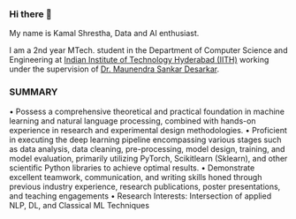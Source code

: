 ### Hi there 👋

My name is Kamal Shrestha, Data and AI enthusiast.

I am a 2nd year MTech. student in the Department of Computer Science and Engineering at [Indian Institute of Technology Hyderabad (IITH)](iith.ac.in) working under the supervision of [Dr. Maunendra Sankar Desarkar](https://people.iith.ac.in/maunendra/index.html).


###  SUMMARY

• Possess a comprehensive theoretical and practical foundation in machine learning and natural language processing, combined with hands-on experience in research and experimental design methodologies.
• Proficient in executing the deep learning pipeline encompassing various stages such as data analysis, data cleaning, pre-processing, model design, training, and model evaluation, primarily utilizing PyTorch, Scikitlearn (Sklearn), and other scientific Python libraries to achieve optimal results.
• Demonstrate excellent teamwork, communication, and writing skills honed through previous industry experience, research publications, poster presentations, and teaching engagements
• Research Interests: Intersection of applied NLP, DL, and Classical ML Techniques
